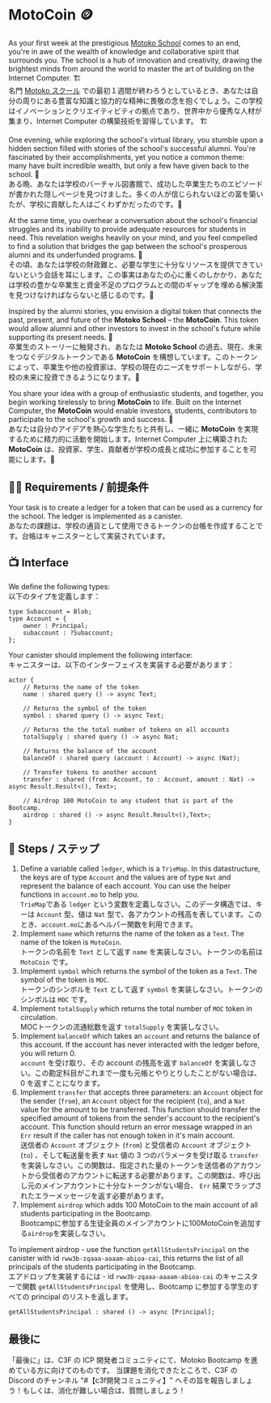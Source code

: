 # MotoCoin 🪙
As your first week at the prestigious [Motoko School](https://twitter.com/MotokoSchool) comes to an end, you're in awe of the wealth of knowledge and collaborative spirit that surrounds you. The school is a hub of innovation and creativity, drawing the brightest minds from around the world to master the art of building on the Internet Computer.  🏗️  
名門 [Motoko スクール](https://twitter.com/MotokoSchool) での最初１週間が終わろうとしているとき、あなたは自分の周りにある豊富な知識と協力的な精神に畏敬の念を抱くでしょう。この学校はイノベーションとクリエイティビティの拠点であり、世界中から優秀な人材が集まり、Internet Computer の構築技術を習得しています。 🏗️

One evening, while exploring the school's virtual library, you stumble upon a hidden section filled with stories of the school's successful alumni. You're fascinated by their accomplishments, yet you notice a common theme: many have built incredible wealth, but only a few have given back to the school. 🫢  
ある晩、あなたは学校のバーチャル図書館で、成功した卒業生たちのエピソードが書かれた隠しページを見つけました。多くの人が信じられないほどの富を築いたが、学校に貢献した人はごくわずかだったのです。🫢

At the same time, you overhear a conversation about the school's financial struggles and its inability to provide adequate resources for students in need. This revelation weighs heavily on your mind, and you feel compelled to find a solution that bridges the gap between the school's prosperous alumni and its underfunded programs. 💸  
その頃、あなたは学校の財政難と、必要な学生に十分なリソースを提供できていないという会話を耳にします。この事実はあなたの心に重くのしかかり、あなたは学校の豊かな卒業生と資金不足のプログラムとの間のギャップを埋める解決策を見つけなければならないと感じるのです。💸

Inspired by the alumni stories, you envision a digital token that connects the past, present, and future of the **Motoko School** – the **MotoCoin**. This token would allow alumni and other investors to invest in the school's future while supporting its present needs. 🌱  
卒業生のストーリーに触発され、あなたは **Motoko School** の過去、現在、未来をつなぐデジタルトークンである **MotoCoin** を構想しています。このトークンによって、卒業生や他の投資家は、学校の現在のニーズをサポートしながら、学校の未来に投資できるようになります。🌱

You share your idea with a group of enthusiastic students, and together, you begin working tirelessly to bring **MotoCoin** to life. Built on the Internet Computer, the **MotoCoin** would enable investors, students, contributors to participate to the school's growth and success. 🚀  
あなたは自分のアイデアを熱心な学生たちと共有し、一緒に **MotoCoin** を実現するために精力的に活動を開始します。Internet Computer 上に構築された**MotoCoin** は、投資家、学生、貢献者が学校の成長と成功に参加することを可能にします。🚀

## 🧑‍🏫 Requirements / 前提条件
Your task is to create a ledger for a token that can be used as a currency for the school. The ledger is implemented as a canister.  
あなたの課題は、学校の通貨として使用できるトークンの台帳を作成することです。台帳はキャニスターとして実装されています。

## 📺 Interface
We define the following types:  
以下のタイプを定義します：
```motoko
type Subaccount = Blob;
type Account = {
    owner : Principal;
    subaccount : ?Subaccount;
};
```
Your canister should implement the following interface:  
キャニスターは、以下のインターフェイスを実装する必要があります：
```motoko
actor {
    // Returns the name of the token 
    name : shared query () -> async Text;

    // Returns the symbol of the token 
    symbol : shared query () -> async Text;

    // Returns the the total number of tokens on all accounts
    totalSupply : shared query () -> async Nat;

    // Returns the balance of the account
    balanceOf : shared query (account : Account) -> async (Nat);

    // Transfer tokens to another account
    transfer : shared (from: Account, to : Account, amount : Nat) -> async Result.Result<(), Text>;

    // Airdrop 100 MotoCoin to any student that is part of the Bootcamp.
    airdrop : shared () -> async Result.Result<(),Text>;
}
```
## 📒 Steps / ステップ
1. Define a variable called `ledger`, which is a `TrieMap`. In this datastructure, the keys are of type `Account` and the values are of type `Nat` and represent the balance of each account. You can use the helper functions in `account.mo` to help you.  
`TrieMap`である `ledger` という変数を定義しなさい。このデータ構造では、キーは `Account` 型、値は `Nat` 型で、各アカウントの残高を表しています。このとき、`account.mo`にあるヘルパー関数を利用できます。
2. Implement `name` which returns the name of the token as a `Text`. The name of the token is `MotoCoin`.  
トークンの名前を `Text` として返す `name` を実装しなさい。トークンの名前は `MotoCoin` です。
3. Implement `symbol` which returns the symbol of the token as a `Text`. The symbol of the token is `MOC`.  
トークンのシンボルを `Text` として返す `symbol` を実装しなさい。トークンのシンボルは `MOC` です。
4. Implement `totalSupply` which returns the total number of `MOC` token in circulation.  
MOCトークンの流通総数を返す `totalSupply` を実装しなさい。
5. Implement `balanceOf` which takes an `account` and returns the balance of this account. If the account has never interacted with the ledger before, you will return 0.  
`account` を受け取り、その account の残高を返す `balanceOf` を実装しなさい。この勘定科目がこれまで一度も元帳とやりとりしたことがない場合は、0 を返すことになります。
6. Implement `transfer` that accepts three parameters: an `Account` object for the sender (`from`), an `Account` object for the recipient (`to`), and a `Nat` value for the amount to be transferred. This function should transfer the specified amount of tokens from the sender's account to the recipient's account. This function should return an error message wrapped in an `Err` result if the caller has not enough token in it's main account.  
送信者の `Account` オブジェクト (`from`) と受信者の `Account` オブジェクト (`to`) 、そして転送量を表す `Nat` 値の 3 つのパラメータを受け取る `transfer` を実装しなさい。この関数は、指定された量のトークンを送信者のアカウントから受信者のアカウントに転送する必要があります。この関数は、呼び出し元のメインアカウントに十分なトークンがない場合、 `Err` 結果でラップされたエラーメッセージを返す必要があります。
7. Implement `airdrop` which adds 100 MotoCoin to the main account of all students participating in the Bootcamp.  
Bootcampに参加する生徒全員のメインアカウントに100MotoCoinを追加する`airdrop`を実装しなさい。

To implement airdrop - use the function `getAllStudentsPrincipal` on the canister with id `rww3b-zqaaa-aaaam-abioa-cai`, this returns the list of all principals of the students participating in the Bootcamp.  
エアドロップを実装するには - id `rww3b-zqaaa-aaaam-abioa-cai` のキャニスターで関数 `getAllStudentsPrincipal` を使用し、Bootcamp に参加する学生のすべての principal のリストを返します。
```motoko
getAllStudentsPrincipal : shared () -> async [Principal];
```

## 最後に
「最後に」は、C3F の ICP 開発者コミュニティにて、Motoko Bootcamp を進めている方に向けてのものです。
当課題を消化できたところで、C3F の Discord のチャンネル \"#【c3f開発コミュニティ】\" へその旨を報告しましょう！もしくは、消化が難しい場合は、質問しましょう！